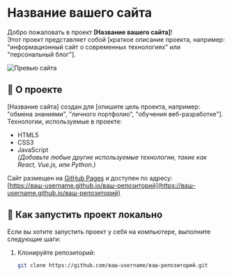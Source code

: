 # Название вашего сайта

Добро пожаловать в проект **[Название вашего сайта]**!  
Этот проект представляет собой [краткое описание проекта, например: "информационный сайт о современных технологиях" или "персональный блог"].  

![Превью сайта](ссылка-на-превью-картинки)

## 📖 О проекте

[Название сайта] создан для [опишите цель проекта, например: "обмена знаниями", "личного портфолио", "обучения веб-разработке"].  
Технологии, используемые в проекте:  
- HTML5
- CSS3
- JavaScript  
*(Добавьте любые другие используемые технологии, такие как React, Vue.js, или Python.)*

Сайт размещен на [GitHub Pages](https://pages.github.com/) и доступен по адресу:  
[https://ваш-username.github.io/ваш-репозиторий](https://ваш-username.github.io/ваш-репозиторий)

## 🚀 Как запустить проект локально

Если вы хотите запустить проект у себя на компьютере, выполните следующие шаги:

1. Клонируйте репозиторий:
   ```bash
   git clone https://github.com/ваш-username/ваш-репозиторий.git

